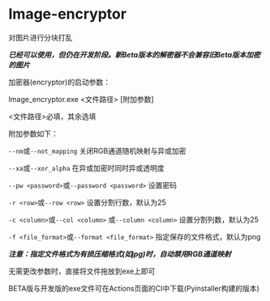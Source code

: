 # Image-encryptor
对图片进行分块打乱

***已经可以使用，但仍在开发阶段。新Beta版本的解密器不会兼容旧Beta版本加密的图片***

加密器(encryptor)的启动参数：

Image_encryptor.exe <文件路径> [附加参数]

<文件路径>必填，其余选填

附加参数如下：

`--nm`或`--not_mapping` 关闭RGB通道随机映射与异或加密

`--xa`或`--xor_alpha` 在异或加密时同时异或透明度

`--pw <password>`或`--password <password>` 设置密码

`-r <row>`或`--row <row>` 设置分割行数，默认为25

`-c <column>`或`--col <column>` 或`--column <column>` 设置分割列数，默认为25

`-f <file_format>`或`--format <file_format>` 指定保存的文件格式，默认为png

***注意：指定文件格式为有损压缩格式(如jpg)时，自动禁用RGB通道映射***

无需更改参数时，直接将文件拖放到exe上即可

BETA版与开发版的exe文件可在Actions页面的CI中下载(Pyinstaller构建的版本)
